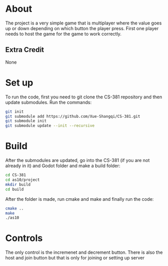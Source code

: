 # About
The project is a very simple game that is multiplayer where the value goes up  or down depending on which button the player press. First one player needs to host the game for the game to work correctly.

## Extra Credit 
None

# Set up
To run the code, first you need to git clone the CS-381 repository and then update submodules. Run the commands:
```bash
git init
git submodule add https://github.com/Xue-Shangqi/CS-381.git
git submodule init
git submodule update --init --recursive
```

# Build
After the submodules are updated, go into the CS-381 (if you are not already in it) and Godot folder and make a build folder:
```bash
cd CS-381
cd as10/project
mkdir build
cd build
```
After the folder is made, run cmake and make and finally run the code:
```bash
cmake ..
make
./as10
```
# Controls
The only control is the incremenet and decrement button. There is also the host and join button but that is only for joining or setting up server 